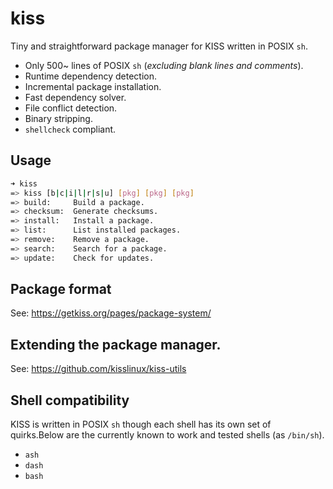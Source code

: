 # kiss

Tiny and straightforward package manager for KISS written in POSIX `sh`.

- Only 500~ lines of POSIX `sh` (*excluding blank lines and comments*).
- Runtime dependency detection.
- Incremental package installation.
- Fast dependency solver.
- File conflict detection.
- Binary stripping.
- `shellcheck` compliant.

## Usage

```sh
➜ kiss
=> kiss [b|c|i|l|r|s|u] [pkg] [pkg] [pkg]
=> build:     Build a package.
=> checksum:  Generate checksums.
=> install:   Install a package.
=> list:      List installed packages.
=> remove:    Remove a package.
=> search:    Search for a package.
=> update:    Check for updates.
```

## Package format

See: <https://getkiss.org/pages/package-system/>


## Extending the package manager.

See: https://github.com/kisslinux/kiss-utils

## Shell compatibility

KISS is written in POSIX `sh` though each shell has its own set of quirks.Below are the currently known to work and tested shells (as `/bin/sh`).

- `ash`
- `dash`
- `bash`
